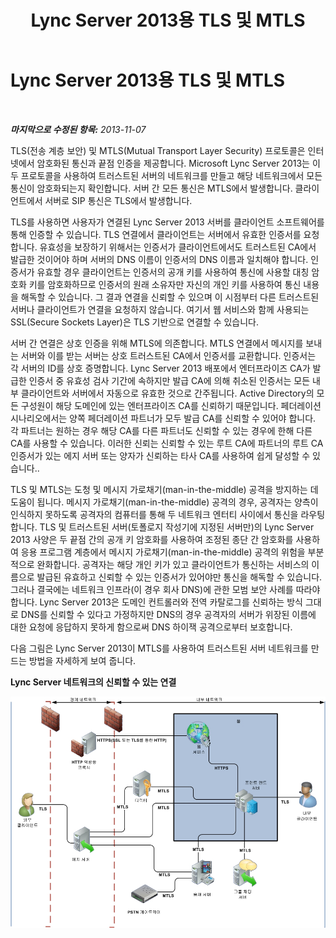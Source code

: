 ﻿---
title: Lync Server 2013용 TLS 및 MTLS
TOCTitle: Lync Server 2013용 TLS 및 MTLS
ms:assetid: b32a5b85-fc82-42dc-a9b2-96400f8cd2b8
ms:mtpsurl: https://technet.microsoft.com/ko-kr/library/Dn481133(v=OCS.15)
ms:contentKeyID: 59679296
ms.date: 08/24/2015
mtps_version: v=OCS.15
ms.translationtype: HT
---

# Lync Server 2013용 TLS 및 MTLS

 

_**마지막으로 수정된 항목:** 2013-11-07_

TLS(전송 계층 보안) 및 MTLS(Mutual Transport Layer Security) 프로토콜은 인터넷에서 암호화된 통신과 끝점 인증을 제공합니다. Microsoft Lync Server 2013는 이 두 프로토콜을 사용하여 트러스트된 서버의 네트워크를 만들고 해당 네트워크에서 모든 통신이 암호화되는지 확인합니다. 서버 간 모든 통신은 MTLS에서 발생합니다. 클라이언트에서 서버로 SIP 통신은 TLS에서 발생합니다.

TLS를 사용하면 사용자가 연결된 Lync Server 2013 서버를 클라이언트 소프트웨어를 통해 인증할 수 있습니다. TLS 연결에서 클라이언트는 서버에서 유효한 인증서를 요청합니다. 유효성을 보장하기 위해서는 인증서가 클라이언트에서도 트러스트된 CA에서 발급한 것이어야 하며 서버의 DNS 이름이 인증서의 DNS 이름과 일치해야 합니다. 인증서가 유효할 경우 클라이언트는 인증서의 공개 키를 사용하여 통신에 사용할 대칭 암호화 키를 암호화하므로 인증서의 원래 소유자만 자신의 개인 키를 사용하여 통신 내용을 해독할 수 있습니다. 그 결과 연결을 신뢰할 수 있으며 이 시점부터 다른 트러스트된 서버나 클라이언트가 연결을 요청하지 않습니다. 여기서 웹 서비스와 함께 사용되는 SSL(Secure Sockets Layer)은 TLS 기반으로 연결할 수 있습니다.

서버 간 연결은 상호 인증을 위해 MTLS에 의존합니다. MTLS 연결에서 메시지를 보내는 서버와 이를 받는 서버는 상호 트러스트된 CA에서 인증서를 교환합니다. 인증서는 각 서버의 ID를 상호 증명합니다. Lync Server 2013 배포에서 엔터프라이즈 CA가 발급한 인증서 중 유효성 검사 기간에 속하지만 발급 CA에 의해 취소된 인증서는 모든 내부 클라이언트와 서버에서 자동으로 유효한 것으로 간주됩니다. Active Directory의 모든 구성원이 해당 도메인에 있는 엔터프라이즈 CA를 신뢰하기 때문입니다. 페더레이션 시나리오에서는 양쪽 페더레이션 파트너가 모두 발급 CA를 신뢰할 수 있어야 합니다. 각 파트너는 원하는 경우 해당 CA를 다른 파트너도 신뢰할 수 있는 경우에 한해 다른 CA를 사용할 수 있습니다. 이러한 신뢰는 신뢰할 수 있는 루트 CA에 파트너의 루트 CA 인증서가 있는 에지 서버 또는 양자가 신뢰하는 타사 CA를 사용하여 쉽게 달성할 수 있습니다..

TLS 및 MTLS는 도청 및 메시지 가로채기(man-in-the-middle) 공격을 방지하는 데 도움이 됩니다. 메시지 가로채기(man-in-the-middle) 공격의 경우, 공격자는 양측이 인식하지 못하도록 공격자의 컴퓨터를 통해 두 네트워크 엔터티 사이에서 통신을 라우팅합니다. TLS 및 트러스트된 서버(토폴로지 작성기에 지정된 서버만)의 Lync Server 2013 사양은 두 끝점 간의 공개 키 암호화를 사용하여 조정된 종단 간 암호화를 사용하여 응용 프로그램 계층에서 메시지 가로채기(man-in-the-middle) 공격의 위험을 부분적으로 완화합니다. 공격자는 해당 개인 키가 있고 클라이언트가 통신하는 서비스의 이름으로 발급된 유효하고 신뢰할 수 있는 인증서가 있어야만 통신을 해독할 수 있습니다. 그러나 결국에는 네트워크 인프라(이 경우 회사 DNS)에 관한 모범 보안 사례를 따라야 합니다. Lync Server 2013은 도메인 컨트롤러와 전역 카탈로그를 신뢰하는 방식 그대로 DNS를 신뢰할 수 있다고 가정하지만 DNS의 경우 공격자의 서버가 위장된 이름에 대한 요청에 응답하지 못하게 함으로써 DNS 하이잭 공격으로부터 보호합니다.

다음 그림은 Lync Server 2013이 MTLS를 사용하여 트러스트된 서버 네트워크를 만드는 방법을 자세하게 보여 줍니다.

**Lync Server 네트워크의 신뢰할 수 있는 연결**

![MTLS 사용](images/Dn481133.437749da-c372-4f0d-ac72-ccfd5191696b(OCS.15).jpg "MTLS 사용")

